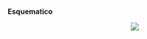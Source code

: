 **Esquematico**
<p align="center">
  <img src="https://github.com/aquinoestoyxd/FD-Grupo2/blob/main/Im%C3%A1genes/Esquematico.jpeg"Imagen 1"
</p>
